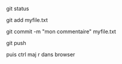 git status

git add myfile.txt

git commit -m "mon commentaire" myfile.txt

git push

puis ctrl maj r dans browser
